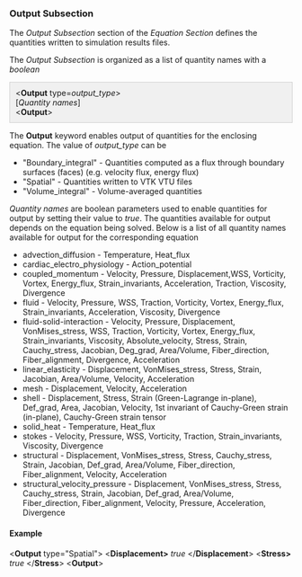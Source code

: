 <!-- ============================================================== -->
<!-- ==================== Output Subsection ======================= -->
<!-- ============================================================== -->

<h3 id="output_parameters"> Output Subsection </h3>
The <i>Output Subsection</i> section of the <i>Equation Section</i> defines the quantities written to simulation
results files.

The <i>Output Subsection </i>is organized as a list of quantity names with a <i>boolean</i> 
<div style="background-color: #F0F0F0; padding: 10px; border: 1px solid #d0d0d0; border-left: 1px solid #d0d0d0">
&lt;<strong>Output</strong> type=<i>output_type</i>&gt;
<br>[<i>Quantity names</i>]<br>
&lt;<strong>Output</strong>&gt;
</div>

The <strong>Output</strong> keyword enables output of quantities for the enclosing equation. 
The value of <i>output_type</i> can be
<ul style="list-style-type:disc;">
  <li> "Boundary_integral" - Quantities computed as a flux through boundary surfaces (faces) (e.g. velocity flux, energy flux)
  <li> "Spatial" - Quantities written to VTK VTU files </li>
  <li> "Volume_integral" - Volume-averaged quantities </li>
</ul>

<i>Quantity names</i> are boolean parameters used to enable quantities for output by setting their value to <i>true</i>.
The quantities available for output depends on the equation being solved. 
Below is a list of all quantity names available for output for the corresponding equation

<ul style="list-style-type:disc;">
  <li> advection_diffusion - Temperature, Heat_flux </li>
  <li> cardiac_electro_physiology - Action_potential </li>
  <li> coupled_momentum - Velocity, Pressure, Displacement,WSS, Vorticity, Vortex, Energy_flux,
       Strain_invariants, Acceleration, Traction, Viscosity, Divergence 
  </li>
  <li> fluid - Velocity, Pressure, WSS, Traction, Vorticity, Vortex, Energy_flux,  
       Strain_invariants, Acceleration, Viscosity, Divergence  </li>
  <li> fluid-solid-interaction - Velocity, Pressure, Displacement, VonMises_stress, WSS, Traction, 
       Vorticity, Vortex, Energy_flux, Strain_invariants, Viscosity, Absolute_velocity, Stress, Strain, 
       Cauchy_stress, Jacobian, Deg_grad, Area/Volume, Fiber_direction, Fiber_alignment, Divergence, Acceleration                   
  </li>
  <li> linear_elasticity - Displacement, VonMises_stress, Stress, Strain, Jacobian, Area/Volume, Velocity, 
       Acceleration 
  </li>
  <li> mesh - Displacement, Velocity, Acceleration </li>
  <li> shell - Displacement, Stress, Strain (Green-Lagrange in-plane), Def_grad, Area, Jacobian, Velocity, 
       1st invariant of Cauchy-Green strain (in-plane), Cauchy-Green strain tensor          
  </li>
  <li> solid_heat - Temperature, Heat_flux </li>
  <li> stokes - Velocity, Pressure, WSS, Vorticity, Traction, Strain_invariants, Viscosity, Divergence </li>
  <li> structural - Displacement, VonMises_stress, Stress, Cauchy_stress, Strain, Jacobian, Def_grad, Area/Volume,
       Fiber_direction, Fiber_alignment, Velocity, Acceleration  </li>
  <li> structural_velocity_pressure - Displacement, VonMises_stress, Stress, Cauchy_stress, Strain,
       Jacobian, Def_grad, Area/Volume, Fiber_direction, Fiber_alignment, Velocity, Pressure, Acceleration,
       Divergence</li>
</ul>


<h4> Example </h4>
<div class="bc_param_div">
&lt;<strong>Output</strong> type="Spatial"&gt;
&lt;<strong>Displacement&gt;</strong> <i>true</i> &lt;/<strong>Displacement</strong>&gt;
&lt;<strong>Stress&gt;</strong> <i>true</i> &lt;/<strong>Stress</strong>&gt;
&lt;<strong>Output</strong>&gt;
</div>

